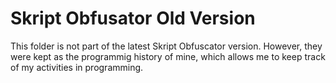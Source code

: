 # Skript Obfusator Old Version

This folder is not part of the latest Skript Obfuscator version. However, they were kept as the programmig history of mine, which allows me to keep track of my activities in programming.
